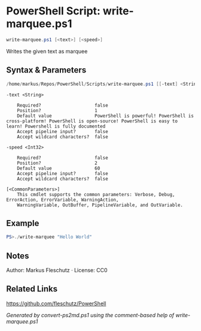 # PowerShell Script: write-marquee.ps1
```powershell
write-marquee.ps1 [<text>] [<speed>]
```

Writes the given text as marquee

## Syntax & Parameters
```powershell
/home/markus/Repos/PowerShell/Scripts/write-marquee.ps1 [[-text] <String>] [[-speed] <Int32>] [<CommonParameters>]
```

```
-text <String>
    
    Required?                    false
    Position?                    1
    Default value                PowerShell is powerful! PowerShell is cross-platform! PowerShell is open-source! PowerShell is easy to learn! Powershell is fully documented
    Accept pipeline input?       false
    Accept wildcard characters?  false
```

```
-speed <Int32>
    
    Required?                    false
    Position?                    2
    Default value                60
    Accept pipeline input?       false
    Accept wildcard characters?  false
```

```
[<CommonParameters>]
    This cmdlet supports the common parameters: Verbose, Debug, ErrorAction, ErrorVariable, WarningAction, 
    WarningVariable, OutBuffer, PipelineVariable, and OutVariable.
```

## Example
```powershell
PS>./write-marquee "Hello World"
```


## Notes
Author: Markus Fleschutz · License: CC0

## Related Links
https://github.com/fleschutz/PowerShell

*Generated by convert-ps2md.ps1 using the comment-based help of write-marquee.ps1*

